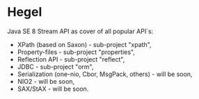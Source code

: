 # Hegel
Java SE 8 Stream API as cover of all popular API`s:
- XPath (based on Saxon) - sub-project "xpath",
- Property-files - sub-project "properties",
- Reflection API - sub-project "reflect",
- JDBC - sub-project "orm",
- Serialization (one-nio, Cbor, MsgPack, others) - will be soon,
- NIO2 - will be soon,
- SAX/StAX - will be soon.
